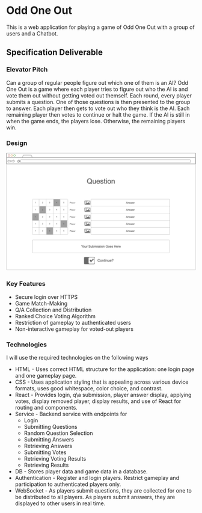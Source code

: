 # Odd One Out

This is a web application for playing a game of Odd One Out with a group of users 
and a Chatbot.

## Specification Deliverable

### Elevator Pitch

Can a group of regular people figure out which one of them is an AI? Odd One Out 
is a game where each player tries to figure out who the AI is and vote them out 
without getting voted out themself. Each round, every player submits a question. 
One of those questions is then presented to the group to answer. Each player then 
gets to vote out who they think is the AI. Each remaining player then votes to 
continue or halt the game. If the AI is still in when the game ends, the players 
lose. Otherwise, the remaining players win.

### Design

![Gameplay Page Mockup](Mockup.png)

### Key Features

- Secure login over HTTPS
- Game Match-Making
- Q/A Collection and Distribution
- Ranked Choice Voting Algorithm
- Restriction of gameplay to authenticated users
- Non-interactive gameplay for voted-out players

### Technologies

I will use the required technologies on the following ways

- HTML - Uses correct HTML structure for the application: one login page and one 
gameplay page.
- CSS - Uses application styling that is appealing across various device formats, 
uses good whitespace, color choice, and contrast.
- React - Provides login, q\a submission, player answer display, applying votes, 
display removed player, display results, and use of React for routing and 
components. 
- Service - Backend service with endpoints for
    - Login
    - Submitting Questions
    - Random Question Selection
    - Submitting Answers
    - Retrieving Answers
    - Submitting Votes
    - Retrieving Voting Results
    - Retrieving Results
- DB - Stores player data and game data in a database.
- Authentication - Register and login players. Restrict gameplay and 
participation to authenticated players only.
- WebSocket - As players submit questions, they are collected for one to be 
distributed to all players. As players submit answers, they are displayed to 
other users in real time.



